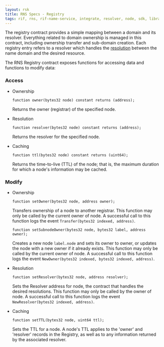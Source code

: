 ```yaml
---
layout: rsk
title: RNS Specs - Registry
tags: rif, rns, rif-name-service, integrate, resolver, node, sdk, libraries, infrastructure, protocols, mvp, design, rbtc, defi, decentralized, quick-start, guides, tutorial, networks, dapps, tools, rootstock, rsk, ethereum, smart-contracts, install, get-started, how-to, mainnet, testnet, contracts, wallets, web3, crypto
---
```


The registry contract provides a simple mapping between a domain and its resolver. Everything related to domain ownership is managed in this contract, including ownership transfer and sub-domain creation. Each registry entry refers to a resolver which handles the [resolution](/rif/rns/specs/resolvers) between the name domain and the desired resource.

The RNS Registry contract exposes functions for accessing data and functions to modify data:

### Access

- Ownership
  ```
  function owner(bytes32 node) constant returns (address);
  ```

  Returns the owner (registrar) of the specified node.

- Resolution
  ```
  function resolver(bytes32 node) constant returns (address);
  ```

  Returns the resolver for the specified node.

- Caching
  ```
  function ttl(bytes32 node) constant returns (uint64);
  ```

  Returns the time-to-live (TTL) of the node; that is, the maximum duration for which a node's information may be cached.

### Modify

- Ownership
  ```
  function setOwner(bytes32 node, address owner);
  ```

  Transfers ownership of a node to another registrar. This function may only be called by the current owner of node. A successful call to this function logs the event `Transfer(bytes32 indexed, address)`.

  ```
  function setSubnodeOwner(bytes32 node, bytes32 label, address owner);
  ```

  Creates a new node `label.node` and sets its owner to owner, or updates the node with a new owner if it already exists. This function may only be called by the current owner of node. A successful call to this function logs the event `NewOwner(bytes32 indexed, bytes32 indexed, address)`.

- Resolution
  ```
  function setResolver(bytes32 node, address resolver);
  ```

  Sets the Resolver address for node, the contract that handles the desired resolutions. This function may only be called by the owner of node. A successful call to this function logs the event `NewResolver(bytes32 indexed, address)`.

- Caching
  ```
  function setTTL(bytes32 node, uint64 ttl);
  ```

  Sets the TTL for a node. A node's TTL applies to the 'owner' and 'resolver' records in the Registry, as well as to any information returned by the associated resolver.
